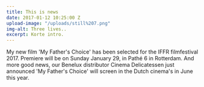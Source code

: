 ```yaml
---
title: This is news
date: 2017-01-12 10:25:00 Z
upload-image: "/uploads/still%207.png"
img-alt: Three lives..
excerpt: Korte intro.
---
```


My new film 'My Father's Choice' has been selected for the IFFR filmfestival 2017. Premiere will be on Sunday January 29, in Pathé 6 in Rotterdam. And more good news, our Benelux distributor Cinema Delicatessen just announced 'My Father's Choice' will screen in the Dutch cinema's in June this year.